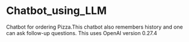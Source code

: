 # Chatbot_using_LLM
Chatbot for ordering Pizza.This chatbot also remembers history and one can ask follow-up questions. This uses OpenAI version 0.27.4

